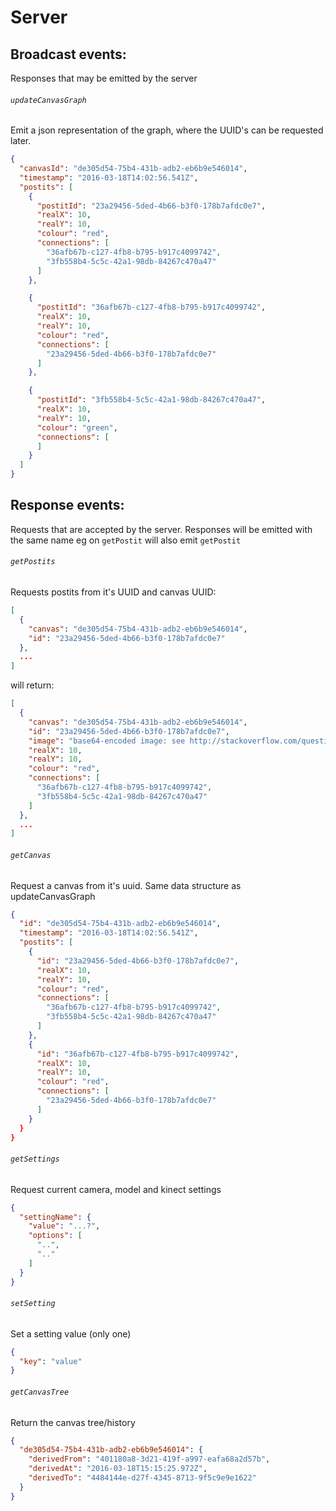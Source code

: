 
# Server

## Broadcast events:
Responses that may be emitted by the server

###### ```updateCanvasGraph```
Emit a json representation of the graph, where the UUID's can be requested later. 
```json
{
  "canvasId": "de305d54-75b4-431b-adb2-eb6b9e546014",
  "timestamp": "2016-03-18T14:02:56.541Z",
  "postits": [
    {
      "postitId": "23a29456-5ded-4b66-b3f0-178b7afdc0e7",
      "realX": 10,
      "realY": 10,
      "colour": "red",
      "connections": [
        "36afb67b-c127-4fb8-b795-b917c4099742",
        "3fb558b4-5c5c-42a1-98db-84267c470a47"
      ]
    },

    {
      "postitId": "36afb67b-c127-4fb8-b795-b917c4099742",
      "realX": 10,
      "realY": 10,
      "colour": "red",
      "connections": [
        "23a29456-5ded-4b66-b3f0-178b7afdc0e7"
      ]
    },

    {
      "postitId": "3fb558b4-5c5c-42a1-98db-84267c470a47",
      "realX": 10,
      "realY": 10,
      "colour": "green",
      "connections": [
      ]
    }
  ]
}
```

## Response events:
Requests that are accepted by the server. Responses will be emitted with the same name eg on ```getPostit``` will also emit ```getPostit```

###### ```getPostits``` 
Requests postits from it's UUID and canvas UUID:

```json
[
  {
    "canvas": "de305d54-75b4-431b-adb2-eb6b9e546014",
    "id": "23a29456-5ded-4b66-b3f0-178b7afdc0e7"
  },
  ...
]
```

will return:

```json
[
  {
    "canvas": "de305d54-75b4-431b-adb2-eb6b9e546014",
    "id": "23a29456-5ded-4b66-b3f0-178b7afdc0e7",
    "image": "base64-encoded image: see http://stackoverflow.com/questions/26331787/socket-io-node-js-simple-example-to-send-image-files-from-server-to-client",
    "realX": 10,
    "realY": 10,
    "colour": "red",
    "connections": [
      "36afb67b-c127-4fb8-b795-b917c4099742",
      "3fb558b4-5c5c-42a1-98db-84267c470a47"
    ]
  },
  ...
]
```
###### ```getCanvas```
Request a canvas from it's uuid. Same data structure as updateCanvasGraph
```json
{
  "id": "de305d54-75b4-431b-adb2-eb6b9e546014",
  "timestamp": "2016-03-18T14:02:56.541Z",
  "postits": [
    {
      "id": "23a29456-5ded-4b66-b3f0-178b7afdc0e7",
      "realX": 10,
      "realY": 10,
      "colour": "red",
      "connections": [
        "36afb67b-c127-4fb8-b795-b917c4099742",
        "3fb558b4-5c5c-42a1-98db-84267c470a47"
      ]
    },
    {
      "id": "36afb67b-c127-4fb8-b795-b917c4099742",
      "realX": 10,
      "realY": 10,
      "colour": "red",
      "connections": [
        "23a29456-5ded-4b66-b3f0-178b7afdc0e7"
      ]
    }
  }
}
```

###### ```getSettings```
Request current camera, model and kinect settings

```json
{
  "settingName": {
    "value": "...?",
    "options": [
      "..",
      ".."
    ]
  }
}
```

###### ```setSetting```
Set a setting value (only one)
```json
{
  "key": "value"
}
```

###### ```getCanvasTree```
Return the canvas tree/history
```json
{
  "de305d54-75b4-431b-adb2-eb6b9e546014": {
    "derivedFrom": "401180a8-3d21-419f-a997-eafa68a2d57b",
    "derivedAt": "2016-03-18T15:15:25.972Z",
    "derivedTo": "4484144e-d27f-4345-8713-9f5c9e9e1622"
  }
}
```
